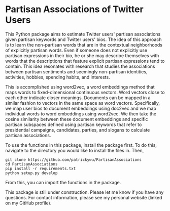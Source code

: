 # Partisan Associations of Twitter Users

This Python package aims to estimate Twitter users' partisan associations given partisan keywords and Twitter users' bios. The idea of this approach is to learn the non-partisan words that are in the contextual neighborhoods of explicitly partisan words. Even if someone does not explicitly use partisan expressions in their bio, he or she may describe themselves with words that the descriptions that feature explicit partisan expressions tend to contain. This idea resonates with research that studies the associations between partisan sentiments and seemingly non-partisan identities, activities, hobbies, spending habits, and interests.

This is accomplished using word2vec, a word embeddings method that maps words to fixed-dimensional continuous vectors. Word vectors close to each other indicate closer meanings. Documents can be mapped in a similar fashion to vectors in the same space as word vectors. Specifically, we map user bios to document embeddings using doc2vec and we map individual words to word embeddings using word2vec. We then take the cosine similarity between these document embeddings and specific partisan subspaces defined using partisan keywords that refer to presidential campaigns, candidates, parties, and slogans to calculate partisan associations.

To use the functions in this package, install the package first. To do this, navigate to the directory you would like to install the files in. Then,

```
git clone https://github.com/patrickywu/PartisanAssociations
cd PartisanAssociations
pip install -r requirements.txt
python setup.py develop
```

From this, you can import the functions in the package.

This package is still under construction. Please let me know if you have any questions. For contact information, please see my personal website (linked on my GitHub profile). 
